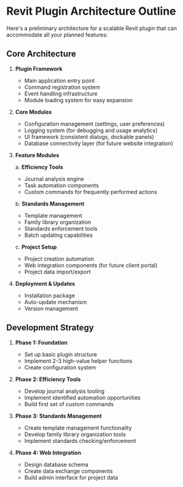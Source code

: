 ﻿# Revit Plugin Architecture Outline

Here's a preliminary architecture for a scalable Revit plugin that can accommodate all your planned features:

## Core Architecture

1. **Plugin Framework**
   - Main application entry point
   - Command registration system
   - Event handling infrastructure
   - Module loading system for easy expansion

2. **Core Modules**
   - Configuration management (settings, user preferences)
   - Logging system (for debugging and usage analytics)
   - UI framework (consistent dialogs, dockable panels)
   - Database connectivity layer (for future website integration)

3. **Feature Modules**

   a. **Efficiency Tools**
   - Journal analysis engine
   - Task automation components
   - Custom commands for frequently performed actions

   b. **Standards Management**
   - Template management
   - Family library organization
   - Standards enforcement tools
   - Batch updating capabilities

   c. **Project Setup**
   - Project creation automation
   - Web integration components (for future client portal)
   - Project data import/export

4. **Deployment & Updates**
   - Installation package
   - Auto-update mechanism
   - Version management

## Development Strategy

1. **Phase 1: Foundation**
   - Set up basic plugin structure
   - Implement 2-3 high-value helper functions
   - Create configuration system

2. **Phase 2: Efficiency Tools**
   - Develop journal analysis tooling
   - Implement identified automation opportunities
   - Build first set of custom commands

3. **Phase 3: Standards Management**
   - Create template management functionality
   - Develop family library organization tools
   - Implement standards checking/enforcement

4. **Phase 4: Web Integration**
   - Design database schema
   - Create data exchange components
   - Build admin interface for project data
